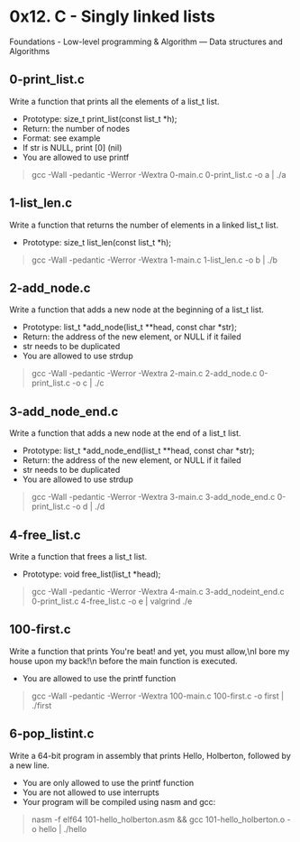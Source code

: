 # 0x12. C - Singly linked lists
 Foundations - Low-level programming & Algorithm ― Data structures and Algorithms
 
## 0-print_list.c
  Write a function that prints all the elements of a list_t list.
 * Prototype: size_t print_list(const list_t *h);
 * Return: the number of nodes
 * Format: see example
 * If str is NULL, print [0] (nil)
 * You are allowed to use printf
 > gcc -Wall -pedantic -Werror -Wextra 0-main.c 0-print_list.c -o a | ./a
 
## 1-list_len.c
  Write a function that returns the number of elements in a linked list_t list.
 * Prototype: size_t list_len(const list_t *h);
 > gcc -Wall -pedantic -Werror -Wextra 1-main.c 1-list_len.c -o b | ./b
 
## 2-add_node.c
  Write a function that adds a new node at the beginning of a list_t list.
 * Prototype: list_t *add_node(list_t **head, const char *str);
 * Return: the address of the new element, or NULL if it failed
 * str needs to be duplicated
 * You are allowed to use strdup
 > gcc -Wall -pedantic -Werror -Wextra 2-main.c 2-add_node.c 0-print_list.c -o c | ./c
 
## 3-add_node_end.c
  Write a function that adds a new node at the end of a list_t list.
 * Prototype: list_t *add_node_end(list_t **head, const char *str);
 * Return: the address of the new element, or NULL if it failed
 * str needs to be duplicated
 * You are allowed to use strdup
 > gcc -Wall -pedantic -Werror -Wextra 3-main.c 3-add_node_end.c 0-print_list.c -o d | ./d
 
## 4-free_list.c
  Write a function that frees a list_t list.
 * Prototype: void free_list(list_t *head);
 > gcc -Wall -pedantic -Werror -Wextra 4-main.c 3-add_nodeint_end.c 0-print_list.c 4-free_list.c -o e | valgrind ./e 
 
## 100-first.c
  Write a function that prints You're beat! and yet, you must allow,\nI bore my house upon my back!\n before the main function is executed.
 * You are allowed to use the printf function
 > gcc -Wall -pedantic -Werror -Wextra 100-main.c 100-first.c -o first | ./first
 
## 6-pop_listint.c
  Write a 64-bit program in assembly that prints Hello, Holberton, followed by a new line.
 * You are only allowed to use the printf function
 * You are not allowed to use interrupts
 * Your program will be compiled using nasm and gcc:
 > nasm -f elf64 101-hello_holberton.asm && gcc 101-hello_holberton.o -o hello | ./hello 
